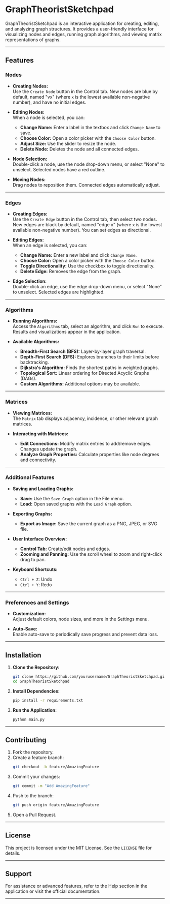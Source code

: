 

# GraphTheoristSketchpad

GraphTheoristSketchpad is an interactive application for creating, editing, and analyzing graph structures. It provides a user-friendly interface for visualizing nodes and edges, running graph algorithms, and viewing matrix representations of graphs.

---

## Features

### Nodes
- **Creating Nodes:**  
  Use the `Create Node` button in the Control tab. New nodes are blue by default, named "vx" (where `x` is the lowest available non-negative number), and have no initial edges.
  
- **Editing Nodes:**  
  When a node is selected, you can:  
  - **Change Name:** Enter a label in the textbox and click `Change Name` to save.  
  - **Choose Color:** Open a color picker with the `Choose Color` button.  
  - **Adjust Size:** Use the slider to resize the node.  
  - **Delete Node:** Deletes the node and all connected edges.  

- **Node Selection:**  
  Double-click a node, use the node drop-down menu, or select "None" to unselect. Selected nodes have a red outline.

- **Moving Nodes:**  
  Drag nodes to reposition them. Connected edges automatically adjust.

---

### Edges
- **Creating Edges:**  
  Use the `Create Edge` button in the Control tab, then select two nodes. New edges are black by default, named "edge x" (where `x` is the lowest available non-negative number). You can set edges as directional.

- **Editing Edges:**  
  When an edge is selected, you can:  
  - **Change Name:** Enter a new label and click `Change Name`.  
  - **Choose Color:** Open a color picker with the `Choose Color` button.  
  - **Toggle Directionality:** Use the checkbox to toggle directionality.  
  - **Delete Edge:** Removes the edge from the graph.

- **Edge Selection:**  
  Double-click an edge, use the edge drop-down menu, or select "None" to unselect. Selected edges are highlighted.

---

### Algorithms
- **Running Algorithms:**  
  Access the `Algorithms` tab, select an algorithm, and click `Run` to execute. Results and visualizations appear in the application.

- **Available Algorithms:**  
  - **Breadth-First Search (BFS):** Layer-by-layer graph traversal.  
  - **Depth-First Search (DFS):** Explores branches to their limits before backtracking.  
  - **Dijkstra's Algorithm:** Finds the shortest paths in weighted graphs.  
  - **Topological Sort:** Linear ordering for Directed Acyclic Graphs (DAGs).  
  - **Custom Algorithms:** Additional options may be available.

---

### Matrices
- **Viewing Matrices:**  
  The `Matrix` tab displays adjacency, incidence, or other relevant graph matrices.

- **Interacting with Matrices:**  
  - **Edit Connections:** Modify matrix entries to add/remove edges. Changes update the graph.  
  - **Analyze Graph Properties:** Calculate properties like node degrees and connectivity.

---

### Additional Features
- **Saving and Loading Graphs:**  
  - **Save:** Use the `Save Graph` option in the File menu.  
  - **Load:** Open saved graphs with the `Load Graph` option.  

- **Exporting Graphs:**  
  - **Export as Image:** Save the current graph as a PNG, JPEG, or SVG file.  

- **User Interface Overview:**  
  - **Control Tab:** Create/edit nodes and edges.  
  - **Zooming and Panning:** Use the scroll wheel to zoom and right-click drag to pan.  

- **Keyboard Shortcuts:**  
  - `Ctrl + Z`: Undo  
  - `Ctrl + Y`: Redo  

---

### Preferences and Settings
- **Customization:**  
  Adjust default colors, node sizes, and more in the Settings menu.  

- **Auto-Save:**  
  Enable auto-save to periodically save progress and prevent data loss.

---

## Installation

1. **Clone the Repository:**
   ```bash
   git clone https://github.com/yourusername/GraphTheoristSketchpad.git
   cd GraphTheoristSketchpad
   ```

2. **Install Dependencies:**
   ```bash
   pip install -r requirements.txt
   ```

3. **Run the Application:**
   ```bash
   python main.py
   ```

---

## Contributing

1. Fork the repository.  
2. Create a feature branch:  
   ```bash
   git checkout -b feature/AmazingFeature
   ```
3. Commit your changes:  
   ```bash
   git commit -m "Add AmazingFeature"
   ```
4. Push to the branch:  
   ```bash
   git push origin feature/AmazingFeature
   ```
5. Open a Pull Request.

---

## License

This project is licensed under the MIT License. See the `LICENSE` file for details.

---

## Support

For assistance or advanced features, refer to the Help section in the application or visit the official documentation.

---
